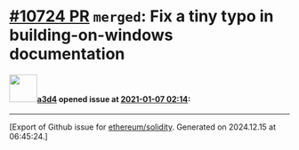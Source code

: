 # [\#10724 PR](https://github.com/ethereum/solidity/pull/10724) `merged`: Fix a tiny typo in building-on-windows documentation

#### <img src="https://avatars.githubusercontent.com/u/60588784?v=4" width="50">[a3d4](https://github.com/a3d4) opened issue at [2021-01-07 02:14](https://github.com/ethereum/solidity/pull/10724):






-------------------------------------------------------------------------------



[Export of Github issue for [ethereum/solidity](https://github.com/ethereum/solidity). Generated on 2024.12.15 at 06:45:24.]
